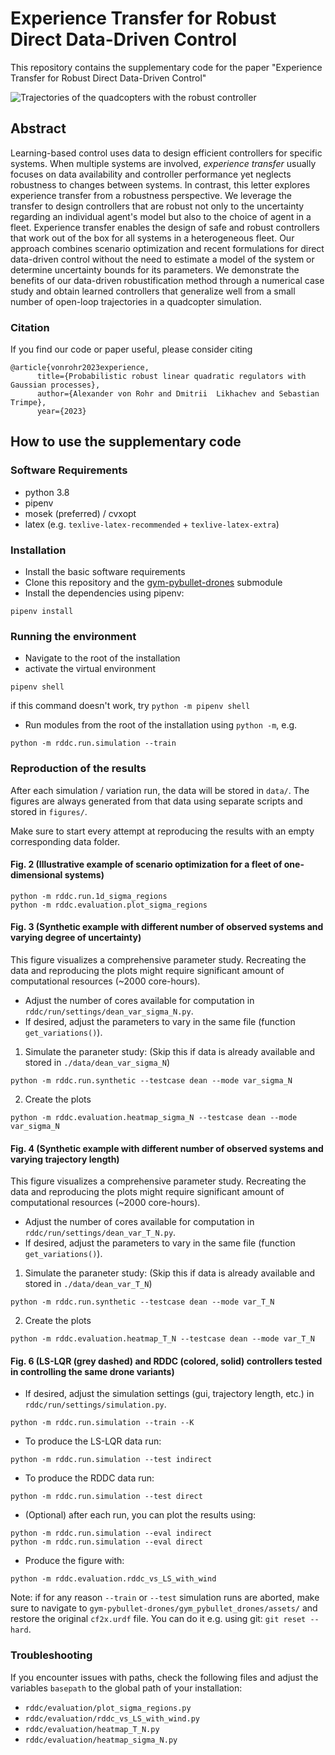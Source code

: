 # Experience Transfer for Robust Direct Data-Driven Control

This repository contains the supplementary code for the paper "Experience Transfer for Robust Direct Data-Driven Control"

![Trajectories of the quadcopters with the robust controller](https://github.com/Data-Science-in-Mechanical-Engineering/rddc/assets/76944030/a7d45ef1-78b7-44b6-9814-8b7c38e8fadf)


## Abstract

Learning-based control uses data to design efficient controllers for specific systems. When multiple systems are involved, *experience transfer* usually focuses on data availability and controller performance yet neglects robustness to changes between systems. In contrast, this letter explores experience transfer from a robustness perspective. We leverage the transfer to design controllers that are robust not only to the uncertainty regarding an individual agent's model but also to the choice of agent in a fleet.  Experience transfer enables the design of safe and robust controllers that work out of the box for all systems in a heterogeneous fleet.  Our approach combines scenario optimization and recent formulations for direct data-driven control without the need to estimate a model of the system or determine uncertainty bounds for its parameters. We demonstrate the benefits of our data-driven robustification method through a numerical case study and obtain learned controllers that generalize well from a small number of open-loop trajectories in a quadcopter simulation.

### Citation 
If you find our code or paper useful, please consider citing
```
@article{vonrohr2023experience,
      title={Probabilistic robust linear quadratic regulators with Gaussian processes}, 
      author={Alexander von Rohr and Dmitrii  Likhachev and Sebastian Trimpe},
      year={2023}
```

## How to use the supplementary code
### Software Requirements

* python 3.8
* pipenv
* mosek (preferred) / cvxopt
* latex (e.g. `texlive-latex-recommended` + `texlive-latex-extra`)

### Installation
* Install the basic software requirements
* Clone this repository and the [gym-pybullet-drones](https://github.com/utiasDSL/gym-pybullet-drones) submodule
* Install the dependencies using pipenv:
```
pipenv install
```

### Running the environment
* Navigate to the root of the installation
* activate the virtual environment
```
pipenv shell
```
if this command doesn't work, try `python -m pipenv shell`
* Run modules from the root of the installation using `python -m`, e.g.
```
python -m rddc.run.simulation --train
```

### Reproduction of the results

After each simulation / variation run, the data will be stored in `data/`. The figures are always generated from that data using separate scripts and stored in `figures/`.

Make sure to start every attempt at reproducing the results with an empty corresponding data folder.

#### Fig. 2 (Illustrative example of scenario optimization for a fleet of one-dimensional systems)
```
python -m rddc.run.1d_sigma_regions
python -m rddc.evaluation.plot_sigma_regions
```

#### Fig. 3 (Synthetic example with different number of observed systems and varying degree of uncertainty)
This figure visualizes a comprehensive parameter study. Recreating the data and reproducing the plots might require significant amount of computational resources (~2000 core-hours).
* Adjust the number of cores available for computation in `rddc/run/settings/dean_var_sigma_N.py`.
* If desired, adjust the parameters to vary in the same file (function `get_variations()`).
1. Simulate the paraneter study: (Skip this if data is already available and stored in `./data/dean_var_sigma_N`)
```
python -m rddc.run.synthetic --testcase dean --mode var_sigma_N
```
2. Create the plots
```
python -m rddc.evaluation.heatmap_sigma_N --testcase dean --mode var_sigma_N
```

#### Fig. 4 (Synthetic example with different number of observed systems and varying trajectory length)
This figure visualizes a comprehensive parameter study. Recreating the data and reproducing the plots might require significant amount of computational resources (~2000 core-hours).
* Adjust the number of cores available for computation in `rddc/run/settings/dean_var_T_N.py`.
* If desired, adjust the parameters to vary in the same file (function `get_variations()`).
1. Simulate the paraneter study: (Skip this if data is already available and stored in `./data/dean_var_T_N`)
```
python -m rddc.run.synthetic --testcase dean --mode var_T_N
```
2. Create the plots
```
python -m rddc.evaluation.heatmap_T_N --testcase dean --mode var_T_N
```

#### Fig. 6 (LS-LQR (grey dashed) and RDDC (colored, solid) controllers tested in controlling the same drone variants)
* If desired, adjust the simulation settings (gui, trajectory length, etc.) in `rddc/run/settings/simulation.py`.
```
python -m rddc.run.simulation --train --K
```
* To produce the LS-LQR data run:
```
python -m rddc.run.simulation --test indirect
```
* To produce the RDDC data run:
```
python -m rddc.run.simulation --test direct
```
* (Optional) after each run, you can plot the results using:
```
python -m rddc.run.simulation --eval indirect
python -m rddc.run.simulation --eval direct
```
* Produce the figure with:
```
python -m rddc.evaluation.rddc_vs_LS_with_wind
```
Note: if for any reason `--train` or `--test` simulation runs are aborted, make sure to navigate to `gym-pybullet-drones/gym_pybullet_drones/assets/` and restore the original `cf2x.urdf` file. You can do it e.g. using git: `git reset --hard`.

### Troubleshooting
If you encounter issues with paths, check the following files and adjust the variables `basepath` to the global path of your installation:
* `rddc/evaluation/plot_sigma_regions.py`
* `rddc/evaluation/rddc_vs_LS_with_wind.py`
* `rddc/evaluation/heatmap_T_N.py`
* `rddc/evaluation/heatmap_sigma_N.py`
